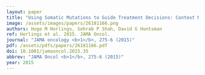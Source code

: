 ```yaml
---
layout: paper
title: "Using Somatic Mutations to Guide Treatment Decisions: Context Matters."
image: /assets/images/papers/26181166.png
authors: Hugo M Horlings, Sohrab P Shah, David G Huntsman
ref: Horlings et al. 2015. JAMA Oncol.
journal: "JAMA oncology <b>1</b>, 275-6 (2015)"
pdf: /assets/pdfs/papers/26181166.pdf
doi: 10.1001/jamaoncol.2015.35
abbrev: "JAMA Oncol <b>1</b>, 275-6 (2015)"
year: 2015
---
```


<div data-badge-popover="right" data-badge-type="medium-donut" data-doi="10.1001/jamaoncol.2015.35" data-hide-no-mentions="true" class="altmetric-embed"></div>

